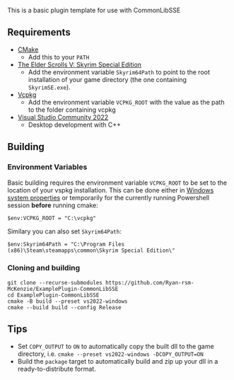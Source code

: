 This is a basic plugin template for use with CommonLibSSE

## Requirements
* [CMake](https://cmake.org/)
	* Add this to your `PATH`
* [The Elder Scrolls V: Skyrim Special Edition](https://store.steampowered.com/app/489830)
	* Add the environment variable `Skyrim64Path` to point to the root installation of your game directory (the one containing `SkyrimSE.exe`).
* [Vcpkg](https://github.com/microsoft/vcpkg)
	* Add the environment variable `VCPKG_ROOT` with the value as the path to the folder containing vcpkg
* [Visual Studio Community 2022](https://visualstudio.microsoft.com/)
	* Desktop development with C++

## Building

### Environment Variables
Basic building requires the environment variable `VCPKG_ROOT` to be set to the location of your vspkg installation.
This can be done either in [Windows system properties](https://docs.oracle.com/en/database/oracle/machine-learning/oml4r/1.5.1/oread/creating-and-modifying-environment-variables-on-windows.html)
or temporarily for the currently running Powershell session **before** running cmake:
```pwsh
$env:VCPKG_ROOT = "C:\vcpkg"
```

Similary you can also set `Skyrim64Path`:
```pwsh
$env:Skyrim64Path = "C:\Program Files (x86)\Steam\steamapps\common\Skyrim Special Edition\" 
```

### Cloning and building
```
git clone --recurse-submodules https://github.com/Ryan-rsm-McKenzie/ExamplePlugin-CommonLibSSE
cd ExamplePlugin-CommonLibSSE
cmake -B build --preset vs2022-windows
cmake --build build --config Release
```

## Tips
* Set `COPY_OUTPUT` to `ON` to automatically copy the built dll to the game directory, i.e. `cmake --preset vs2022-windows -DCOPY_OUTPUT=ON`
* Build the `package` target to automatically build and zip up your dll in a ready-to-distribute format.
